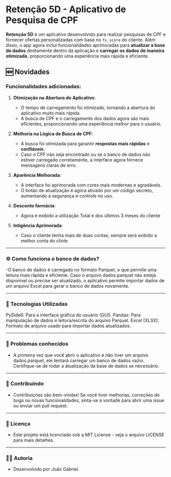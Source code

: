 # Retenção 5D - Aplicativo de Pesquisa de CPF

**Retenção 5D** é um aplicativo desenvolvido para realizar pesquisas de CPF e fornecer ofertas personalizadas com base no `fx_score` do cliente. Além disso, o app agora inclui funcionalidades aprimoradas para **atualizar a base de dados** diretamente dentro da aplicação e **carregar os dados de maneira otimizada**, proporcionando uma experiência mais rápida e eficiente.

## 🆕 **Novidades**
### **Funcionalidades adicionadas:**

1. **Otimização na Abertura do Aplicativo**:
   - O tempo de carregamento foi otimizado, tornando a abertura do aplicativo muito mais rápida.
   - A busca de CPF e o carregamento dos dados agora são mais eficientes, proporcionando uma experiência melhor para o usuário.

2. **Melhoria na Lógica de Busca de CPF**:
   - A busca foi otimizada para garantir **respostas mais rápidas** e **confiáveis**.
   - Caso o CPF não seja encontrado ou se o banco de dados não estiver carregado corretamente, a interface agora fornece mensagens claras de erro.

3. **Aparência Melhorada**:
   - A interface foi aprimorada com cores mais modernas e agradáveis.
   - O botão de atualização é agora ativado por um código secreto, aumentando a segurança e controle no uso.
  
4. **Desconto farmácia**:
   - Agora é exibido a utilização Total e dos últimos 3 meses do cliente
  
5. **Intigência Aprimorada**:
   - Caso o cliente tenha mais de duas contas, sempre será exibido a melhor conta do clinte

---

### ⚙️ Como funciona o banco de dados?
-O banco de dados é carregado no formato Parquet, o que permite uma leitura mais rápida e eficiente. Caso o arquivo dados.parquet não esteja disponível ou precise ser atualizado, o aplicativo permite importar dados de um arquivo Excel para gerar o banco de dados novamente.

---

### 🚀 Tecnologias Utilizadas
PySide6: Para a interface gráfica do usuário (GUI).
Pandas: Para manipulação de dados e leitura/escrita do arquivo Parquet.
Excel (XLSX): Formato de arquivo usado para importar dados atualizados.

---

### 🐞 Problemas conhecidos
- A primeira vez que você abrir o aplicativo e não tiver um arquivo dados.parquet, ele tentará carregar um banco de dados vazio. Certifique-se de rodar a atualização da base de dados se necessário.

---

### 🤝 Contribuindo
- Contribuições são bem-vindas! Se você tiver melhorias, correções de bugs ou novas funcionalidades, sinta-se à vontade para abrir uma issue ou enviar um pull request.

---

### 📃 Licença
- Este projeto está licenciado sob a MIT License - veja o arquivo LICENSE para mais detalhes.

---

### 👨‍💻 Autoria
- Desenvolvido por João Gabriel.
